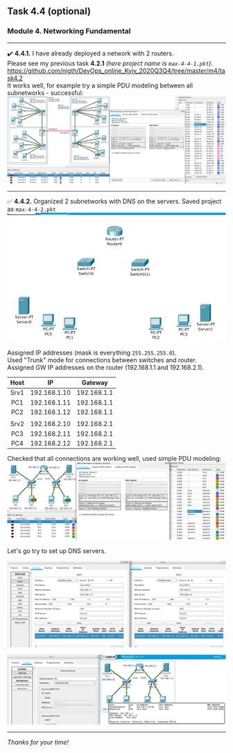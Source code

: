 ## Task 4.4 (optional)
### Module 4. Networking Fundamental
___
:heavy_check_mark: **4.4.1.** I have already deployed a network with 2 routers.  
Please see my previous task **4.2.1** _(here project name is `max-4-4-1.pkt`)_.  
https://github.com/nigth/DevOps_online_Kyiv_2020Q3Q4/tree/master/m4/task4.2  
It works well, for example try a simple PDU modeling between all subnetworks - successful:  
![ScrShot 01](https://github.com/nigth/DevOps_online_Kyiv_2020Q3Q4/blob/master/m4/task4.4/shots/01.png "ScrShot 01")  
___
:white_check_mark: **4.4.2.** Organized 2 subnetworks with DNS on the servers. Saved project as `max-4-4-2.pkt`  
![ScrShot 02](https://github.com/nigth/DevOps_online_Kyiv_2020Q3Q4/blob/master/m4/task4.4/shots/02.png "ScrShot 02")  

Assigned IP addresses (mask is everything `255.255.255.0`).  
Used "Trunk" mode for connections between switches and router.  
Assigned GW IP addresses on the router (192.168.1.1 and 192.168.2.1).  

| Host | IP |Gateway|
|:----:|:--:|:-----:|
|Srv1|192.168.1.10|192.168.1.1|
|PC1|192.168.1.11|192.168.1.1|
|PC2|192.168.1.12|192.168.1.1|
| | | |
|Srv2|192.168.2.10|192.168.2.1|
|PC3|192.168.2.11|192.168.2.1|
|PC4|192.168.2.12|192.168.2.1|

Checked that all connections are working well, used simple PDU modeling:  
![ScrShot 03](https://github.com/nigth/DevOps_online_Kyiv_2020Q3Q4/blob/master/m4/task4.4/shots/03.png "ScrShot 03")  

Let's go try to set up DNS servers.  

![ScrShot 04](https://github.com/nigth/DevOps_online_Kyiv_2020Q3Q4/blob/master/m4/task4.4/shots/04.png "ScrShot 04")  

![ScrShot 05](https://github.com/nigth/DevOps_online_Kyiv_2020Q3Q4/blob/master/m4/task4.4/shots/05.png "ScrShot 05")  
___

_Thanks for your time!_  





